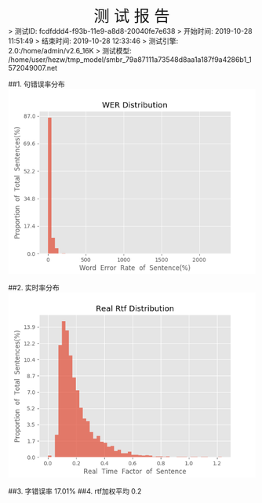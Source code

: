 <center><font size=6>测 试 报 告</font></center>
>	测试ID: fcdfddd4-f93b-11e9-a8d8-20040fe7e638
>	开始时间: 2019-10-28 11:51:49
>	结束时间: 2019-10-28 12:33:46
>	测试引擎: 2.0:/home/admin/v2.6_16K
>	测试模型: /home/user/hezw/tmp_model/smbr_79a87111a73548d8aa1a187f9a4286b1_1572049007.net

##1. 句错误率分布
![wer_distribution](./Wer_Distribution.png)

##2. 实时率分布
![read_rtf_distribution](./Real_Rtf_Distribution.png)

##3. 字错误率
17.01%
##4. rtf加权平均
0.2

